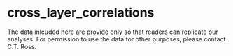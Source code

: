 # cross_layer_correlations

The data inlcuded here are provide only so that readers can replicate our analyses. For permission to use the data for other purposes, please contact C.T. Ross.

